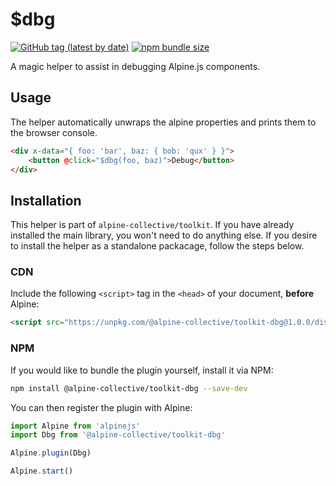 # $dbg

[![GitHub tag (latest by date)](https://img.shields.io/npm/v/@alpine-collective/toolkit-dbg)](https://www.npmjs.com/package/@alpine-collective/toolkit-dbg)
[![npm bundle size](https://img.shields.io/bundlephobia/minzip/@alpine-collective/toolkit-dbg?color=#0F0)](https://bundlephobia.com/result?p=@alpine-collective/toolkit-dbg)

A magic helper to assist in debugging Alpine.js components.

## Usage
The helper automatically unwraps the alpine properties and prints them to the browser console.

```html
<div x-data="{ foo: 'bar', baz: { bob: 'qux' } }">
    <button @click="$dbg(foo, baz)">Debug</button>
</div>
```

## Installation

This helper is part of `alpine-collective/toolkit`. If you have already installed the main library, you won't need to do anything else. If you desire to install the helper as a standalone packacage, follow the steps below.

### CDN

Include the following `<script>` tag in the `<head>` of your document, **before** Alpine:

```html
<script src="https://unpkg.com/@alpine-collective/toolkit-dbg@1.0.0/dist/cdn.min.js" defer></script>
```

### NPM

If you would like to bundle the plugin yourself, install it via NPM:

```bash
npm install @alpine-collective/toolkit-dbg --save-dev
```

You can then register the plugin with Alpine:

```js
import Alpine from 'alpinejs'
import Dbg from '@alpine-collective/toolkit-dbg'

Alpine.plugin(Dbg)

Alpine.start()
```
